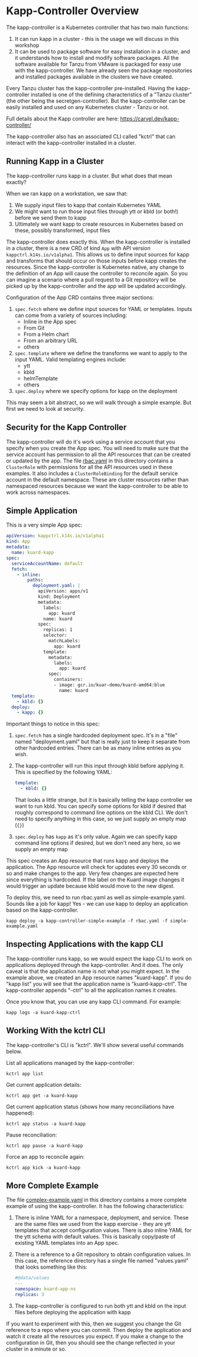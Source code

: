 # Kapp-Controller Overview

The kapp-controller is a Kubernetes controller that has two main functions:

1. It can run kapp in a cluster - this is the usage we will discuss in this workshop
2. It can be used to package software for easy installation in a cluster, and it understands how to install and modify
   software packages. All the software available for Tanzu from VMware is packaged for easy use with the kapp-controller.
   We have already seen the package repositories and installed packages available in the clusters we have created.

Every Tanzu cluster has the kapp-controller pre-installed. Having the kapp-controller installed is one of the defining
characteristics of a "Tanzu cluster" (the other being the secretgen-controller). But the kapp-controller can be
easily installed and used on any Kubernetes cluster - Tanzu or not.

Full details about the Kapp controller are here: https://carvel.dev/kapp-controller/

The kapp-controller also has an associated CLI called "kctrl" that can interact with the kapp-controller installed in a
cluster.

## Running Kapp in a Cluster

The kapp-controller runs kapp in a cluster. But what does that mean exactly?

When we ran kapp on a workstation, we saw that:

1. We supply input files to kapp that contain Kubernetes YAML
2. We might want to run those input files through ytt or kbld (or both!) before we send them to kapp
3. Ultimately we want kapp to create resources in Kubernetes based on these, possibly transformed, input files

The kapp-controller does exactly this. When the kapp-controller is installed in a cluster, there is a new CRD
of kind `App` with API version `kappctrl.k14s.io/v1alpha1`. This allows us to define input sources for kapp and
transforms that should occur on those inputs before kapp creates the resources. Since the kapp-controller is
Kubernetes native, any change to the definition of an App will cause the controller to reconcile again. So you
can imagine a scenario where a pull request to a Git repository will be picked up by the kapp-controller and the
app will be updated accordingly.

Configuration of the App CRD contains three major sections:

1. `spec.fetch` where we define input sources for YAML or templates. Inputs can come from a variety of
   sources including:
   - Inline in the App spec
   - From Git
   - From a Helm chart
   - From an arbitrary URL
   - others
2. `spec.template` where we define the transforms we want to apply to the input YAML. Valid templating engines include:
   - ytt
   - kbld
   - helmTemplate
   - others
3. `spec.deploy` where we specify options for kapp on the deployment

This may seem a bit abstract, so we will walk through a simple example. But first we need to look at security.

## Security for the Kapp Controller

The kapp-controller will do it's work using a service account that you specify when you create the App spec. You will need
to make sure that the service account has permission to all the API resources that can be created or updated by the app.
The file [rbac.yaml](rbac.yaml) in this directory contains a `ClusterRole` with permissions for all the API resources used in
these examples. It also includes a `ClusterRoleBinding` for the default service account in the default namespace. These are
cluster resources rather than namespaced resources because we want the kapp-controller to be able to work across namespaces.

## Simple Application

This is a very simple App spec:

```yaml
apiVersion: kappctrl.k14s.io/v1alpha1
kind: App
metadata:
  name: kuard-kapp
spec:
  serviceAccountName: default
  fetch:
    - inline:
        paths:
          deployment.yaml: |
            apiVersion: apps/v1
            kind: Deployment
            metadata:
              labels:
                app: kuard
              name: kuard
            spec:
              replicas: 1
              selector:
                matchLabels:
                  app: kuard
              template:
                metadata:
                  labels:
                    app: kuard
                spec:
                  containers:
                  - image: gcr.io/kuar-demo/kuard-amd64:blue
                    name: kuard
  template:
    - kbld: {}
  deploy:
    - kapp: {}
```

Important things to notice in this spec:

1. `spec.fetch` has a single hardcoded deployment spec. It's in a "file" named "deployment.yaml" but that is really
   just to keep it separate from other hardcoded entries. There can be as many inline entries as you wish.
2. The kapp-controller will run this input through kbld before applying it. This is specified by the following YAML:

   ```yaml
   template:
     - kbld: {}
   ```

   That looks a little strange, but it is basically telling the kapp controller we want to run kbld. You can specify
   some options for kbld if desired that roughly correspond to command line options on the kbld CLI. We don't need to
   specify anything in this case, so we just supply an empty map (`{}`)

3. `spec.deploy` has `kapp` as it's only value. Again we can specify kapp command line options if desired, but we don't need
   any here, so we supply an empty map

This spec creates an App resource that runs kapp and deploys the application. The App resource will check for updates every 30 seconds
or so and make changes to the app. Very few changes are expected here since everything is hardcoded. If the label on the Kuard
image changes it would trigger an update because kbld would move to the new digest.

To deploy this, we need to run rbac.yaml as well as simple-example.yaml. Sounds like a job for kapp! Yes - we can use
kapp to deploy an application based on the kapp-controller.

```shell
kapp deploy -a kapp-controller-simple-example -f rbac.yaml -f simple-example.yaml
```

## Inspecting Applications with the kapp CLI

The kapp-controller runs kapp, so we would expect the kapp CLI to work on applications deployed through the kapp-controller.
And it does. The only caveat is that the application name is not what you might expect. In the example above, we created
an App resource names "kuard-kapp". If you do "kapp list" you will see that the application name is "kuard-kapp-ctrl". The
kapp-controller appends "-ctrl" to all the application names it creates.

Once you know that, you can use any kapp CLI command. For example:

```shell
kapp logs -a kuard-kapp-ctrl
```

## Working With the kctrl CLI

The kapp-controller's CLI is "kctrl". We'll show several useful commands below.

List all applications managed by the kapp-controller:

```shell
kctrl app list
```

Get current application details:

```shell
kctrl app get -a kuard-kapp
```

Get current application status (shows how many reconciliations have happened):

```shell
kctrl app status -a kuard-kapp
```

Pause reconciliation:

```shell
kctrl app pause -a kuard-kapp
```

Force an app to reconcile again:

```shell
kctrl app kick -a kuard-kapp
```

## More Complete Example

The file [complex-example.yaml](complex-example.yaml) in this directory contains a more complete example of using the
kapp-controller. It has the following characteristics:

1. There is inline YAML for a namespace, deployment, and service. These are the same files we used from the
   kapp exercise - they are ytt templates that accept configuration values. There is also inline YAML for the ytt
   schema with default values. This is basically copy/paste of existing YAML templates into an App spec.
2. There is a reference to a Git repository to obtain configuration values. In this case, the reference directory has a single
   file named "values.yaml" that looks something like this:

   ```yaml
   #@data/values
   ---
   namespace: kuard-app-ns
   replicas: 3
   ```
3. The kapp-controller is configured to run both ytt and kbld on the input files before deploying the application with kapp

If you want to experiment with this, then we suggest you change the Git reference to a repo where you can commit. Then
deploy the application and watch it create all the resources you expect. If you make a change to the configuration in Git,
then you should see the change reflected in your cluster in a minute or so.
